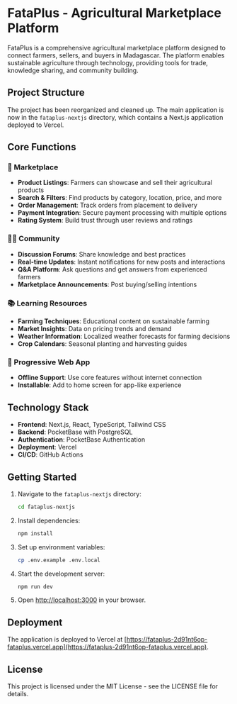 # FataPlus - Agricultural Marketplace Platform

FataPlus is a comprehensive agricultural marketplace platform designed to connect farmers, sellers, and buyers in Madagascar. The platform enables sustainable agriculture through technology, providing tools for trade, knowledge sharing, and community building.

## Project Structure

The project has been reorganized and cleaned up. The main application is now in the `fataplus-nextjs` directory, which contains a Next.js application deployed to Vercel.

## Core Functions

### 🌱 Marketplace
- **Product Listings**: Farmers can showcase and sell their agricultural products
- **Search & Filters**: Find products by category, location, price, and more
- **Order Management**: Track orders from placement to delivery
- **Payment Integration**: Secure payment processing with multiple options
- **Rating System**: Build trust through user reviews and ratings

### 👨‍🌾 Community
- **Discussion Forums**: Share knowledge and best practices
- **Real-time Updates**: Instant notifications for new posts and interactions
- **Q&A Platform**: Ask questions and get answers from experienced farmers
- **Marketplace Announcements**: Post buying/selling intentions

### 📚 Learning Resources
- **Farming Techniques**: Educational content on sustainable farming
- **Market Insights**: Data on pricing trends and demand
- **Weather Information**: Localized weather forecasts for farming decisions
- **Crop Calendars**: Seasonal planting and harvesting guides

### 📱 Progressive Web App
- **Offline Support**: Use core features without internet connection
- **Installable**: Add to home screen for app-like experience

## Technology Stack

- **Frontend**: Next.js, React, TypeScript, Tailwind CSS
- **Backend**: PocketBase with PostgreSQL
- **Authentication**: PocketBase Authentication
- **Deployment**: Vercel
- **CI/CD**: GitHub Actions

## Getting Started

1. Navigate to the `fataplus-nextjs` directory:
   ```bash
   cd fataplus-nextjs
   ```

2. Install dependencies:
   ```bash
   npm install
   ```

3. Set up environment variables:
   ```bash
   cp .env.example .env.local
   ```

4. Start the development server:
   ```bash
   npm run dev
   ```

5. Open [http://localhost:3000](http://localhost:3000) in your browser.

## Deployment

The application is deployed to Vercel at [https://fataplus-2d91nt6op-fataplus.vercel.app](https://fataplus-2d91nt6op-fataplus.vercel.app).

## License

This project is licensed under the MIT License - see the LICENSE file for details.
